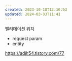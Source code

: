 ```yaml
---
created: 2023-10-18T12:10:53
updated: 2024-03-03T11:41
---
```

밸리데이션 위치
- request param
- entity


https://adjh54.tistory.com/77